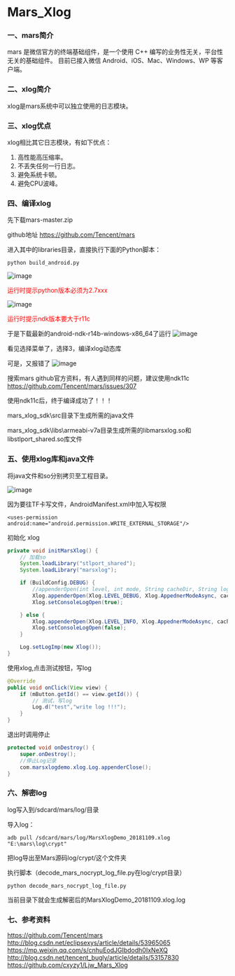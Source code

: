 # Mars_Xlog
### 一、mars简介
mars 是微信官方的终端基础组件，是一个使用 C++ 编写的业务性无关，平台性无关的基础组件。 目前已接入微信 Android、iOS、Mac、Windows、WP 等客户端。

### 二、xlog简介
xlog是mars系统中可以独立使用的日志模块。

### 三、xlog优点

xlog相比其它日志模块，有如下优点：
1. 高性能高压缩率。
2. 不丢失任何一行日志。
3. 避免系统卡顿。
4. 避免CPU波峰。

### 四、编译xlog
先下载mars-master.zip

github地址 https://github.com/Tencent/mars

进入其中的libraries目录，直接执行下面的Python脚本：


```
python build_android.py
```
![image](http://note.youdao.com/yws/public/resource/3f60271d6e59c5c75fdb0da28af28425/xmlnote/802301E8E2A743818806CA850A26B59B/2330)

<font color=red>运行时提示python版本必须为2.7xxx</font>

![image](http://note.youdao.com/yws/public/resource/3f60271d6e59c5c75fdb0da28af28425/xmlnote/92DC60725D694F85BCD7A88C5BAC656A/2333)

<font color=red>运行时提示ndk版本要大于r11c</font>

于是下载最新的android-ndk-r14b-windows-x86_64了运行
![image](http://note.youdao.com/yws/public/resource/3f60271d6e59c5c75fdb0da28af28425/xmlnote/16F0FB3C73C64408A6FE2F48C853F22C/2331)

看见选择菜单了，选择3，编译xlog动态库

可是，又报错了
![image](http://note.youdao.com/yws/public/resource/3f60271d6e59c5c75fdb0da28af28425/xmlnote/DEDAF47A0BF74DA4A1369D1514DAAD2F/2332)

搜索mars github官方资料，有人遇到同样的问题，建议使用ndk11c
https://github.com/Tencent/mars/issues/307

使用ndk11c后，终于编译成功了！！！

mars_xlog_sdk\src目录下生成所需的java文件

mars_xlog_sdk\libs\armeabi-v7a目录生成所需的libmarsxlog.so和libstlport_shared.so库文件


### 五、使用xlog库和java文件

将java文件和so分别拷贝至工程目录。

![image](http://note.youdao.com/yws/public/resource/3f60271d6e59c5c75fdb0da28af28425/xmlnote/207C79136F264689A4A23E421AAEF111/2325)

因为要往TF卡写文件，AndroidManifest.xml中加入写权限

```
<uses-permission android:name="android.permission.WRITE_EXTERNAL_STORAGE"/>
```
初始化 xlog

```Java
private void initMarsXlog() {
    // 加载so
    System.loadLibrary("stlport_shared");
    System.loadLibrary("marsxlog");

    if (BuildConfig.DEBUG) {
        //appenderOpen(int level, int mode, String cacheDir, String logDir, String nameprefix, String pubkey)
        Xlog.appenderOpen(Xlog.LEVEL_DEBUG, Xlog.AppednerModeAsync, cachePath, logPath, "MarsXlogDemo", "");
        Xlog.setConsoleLogOpen(true);

    } else {
        Xlog.appenderOpen(Xlog.LEVEL_INFO, Xlog.AppednerModeAsync, cachePath, logPath, "MarsXlogDemo", "");
        Xlog.setConsoleLogOpen(false);
    }

    Log.setLogImp(new Xlog());
}
```
使用xlog,点击测试按钮，写log

```Java
@Override
public void onClick(View view) {
    if (mButton.getId() == view.getId()) {
        // 测试，写log
        Log.d("test","write log !!!");
    }
}
```
退出时调用停止

```Java
protected void onDestroy() {
    super.onDestroy();
    //停止Log记录
    com.marsxlogdemo.xlog.Log.appenderClose();
}
```
### 六、解密log
log写入到/sdcard/mars/log/目录

导入log：

```
adb pull /sdcard/mars/log/MarsXlogDemo_20181109.xlog "E:\mars\log\crypt"
```
把log导出至Mars源码log/crypt/这个文件夹

执行脚本（decode_mars_nocrypt_log_file.py在log/crypt目录）


```
python decode_mars_nocrypt_log_file.py
```
当前目录下就会生成解密后的MarsXlogDemo_20181109.xlog.log

### 七、参考资料
https://github.com/Tencent/mars
http://blog.csdn.net/eclipsexys/article/details/53965065
https://mp.weixin.qq.com/s/cnhuEodJGIbdodh0IxNeXQ
http://blog.csdn.net/tencent_bugly/article/details/53157830
https://github.com/cxyzy1/Ljw_Mars_Xlog
